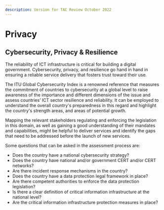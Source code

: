 ```yaml
---
description: Version for TAC Review October 2022
---
```


# Privacy

## Cybersecurity, Privacy & Resilience

The reliability of ICT infrastructure is critical for building a digital government. Cybersecurity, privacy, and resilience go hand in hand in ensuring a reliable service delivery that fosters trust toward their use.

The ITU Global Cybersecurity Index is a renowned reference that measures the commitment of countries to cybersecurity at a global level to raise awareness of the importance and different dimensions of the issue and assess countries’ ICT sector resilience and reliability. It can be employed to understand the overall country's preparedness in this regard and highlight the country's strength areas, and areas of potential growth.

Mapping the relevant stakeholders regulating and enforcing the legislation in this domain, as well as gaining a good understanding of their mandates and capabilities, might be helpful to deliver services and identify the gaps that need to be addressed before the launch of new services.

Some questions that can be asked in the assessment process are:&#x20;

* Does the country have a national cybersecurity strategy?
* Does the country have national and/or government CERT and/or CERT networks?&#x20;
* Are there incident response mechanisms in the country?
* Does the country have a data protection legal framework in place?
* Are there competent authorities to enforce the data protection legislation?
* Is there a clear definition of critical information infrastructure at the national level?&#x20;
* Are the critical information infrastructure protection measures in place?

&#x20;
